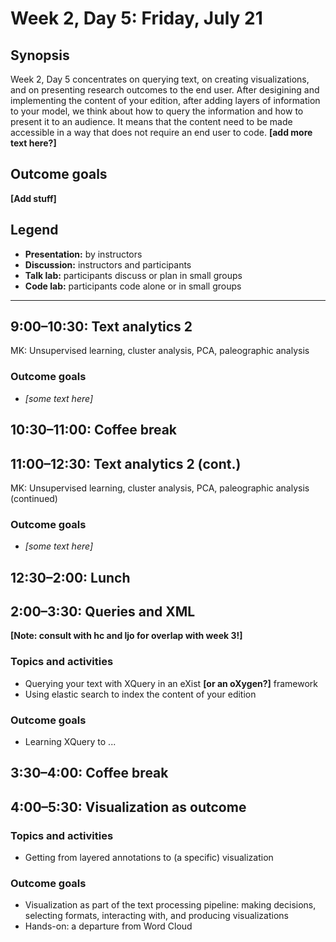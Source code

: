 # Week 2, Day 5: Friday, July 21

## Synopsis

Week 2, Day 5 concentrates on querying text, on creating visualizations, and on presenting research outcomes to the end user. After desigining and implementing the content of your edition, after adding layers of information to your model, we think about how to query the information and how to present it to an audience. It means that the content need to be made accessible in a way that does not require an end user to code. 
**[add more text here?]**

## Outcome goals

**[Add stuff]**

## Legend

* **Presentation:** by instructors
* **Discussion:** instructors and participants
* **Talk lab:** participants discuss or plan in small groups
* **Code lab:** participants code alone or in small groups

-------

## 9:00–10:30: Text analytics 2

MK: Unsupervised learning, cluster analysis, PCA, paleographic analysis

### Outcome goals
* _[some text here]_

## 10:30–11:00: Coffee break

## 11:00–12:30: Text analytics 2 (cont.)

MK: Unsupervised learning, cluster analysis, PCA, paleographic analysis (continued)

### Outcome goals
* _[some text here]_

## 12:30–2:00: Lunch

## 2:00–3:30: Queries and XML
**[Note: consult with hc and ljo for overlap with week 3!]**  

### Topics and activities
* Querying your text with XQuery in an eXist **[or an oXygen?]**  framework
* Using elastic search to index the content of your edition

### Outcome goals
* Learning XQuery to ...

## 3:30–4:00: Coffee break

## 4:00–5:30: Visualization as outcome 

### Topics and activities
* Getting from layered annotations to (a specific) visualization

### Outcome goals
* Visualization as part of the text processing pipeline: making decisions, selecting formats, interacting with, and producing visualizations
* Hands-on: a departure from Word Cloud
